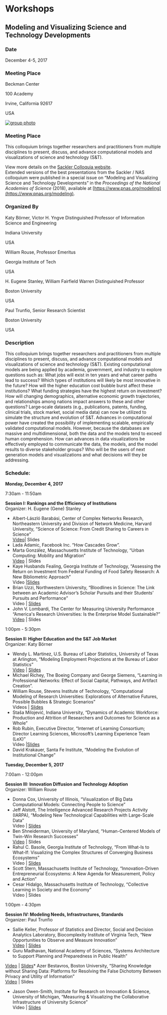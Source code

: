 Workshops
=========

Modeling and Visualizing Science and Technology Developments
------------------------------------------------------------

### **Date**

December 4-5, 2017

  

### **Meeting Place**

Beckman Center

100 Academy

Irvine, California 92617

USA

  

[![group photo](/images/research/workshops/171204/171204-group.jpg)](/images/research/workshops/171204/171204-group.jpg)

### **Meeting Place**

This colloquium brings together researchers and practitioners from multiple disciplines to present, discuss, and advance computational models and visualizations of science and technology (S&T).

  

View more details on the [Sackler Colloquia website](deadlink.html?url=http%3A%2F%2Fwww.nasonline.org%2Fprograms%2Fnas-colloquia%2Fcompleted_colloquia%2Fmodeling-and-visualizing.html).  
Extended versions of the best presentations from the Sackler / NAS colloquium were published in a special issue on “Modeling and Visualizing Science and Technology Developments” in the _Proceedings of the National Academies of Science_ (2018), available at [https://www.pnas.org/modeling](https://www.pnas.org/modeling).

  

### **Organized By**

Katy Börner, Victor H. Yngve Distinguished Professor of Information Science and Engineering  

Indiana University

USA

  

William Rouse, Professor Emeritus

Georgia Institute of Tech

USA

  

H. Eugene Stanley, William Fairfield Warren Distinguished Professor

Boston University

USA

  

Paul Trunfio, Senior Research Scientist

Boston University

USA

  

### **Description**

This colloquium brings together researchers and practitioners from multiple disciplines to present, discuss, and advance computational models and visualizations of science and technology (S&T). Existing computational models are being applied by academia, government, and industry to explore questions such as: What jobs will exist in ten years and what career paths lead to success? Which types of institutions will likely be most innovative in the future? How will the higher education cost bubble burst affect these institutions? What funding strategies have the highest return on investment? How will changing demographics, alternative economic growth trajectories, and relationships among nations impact answers to these and other questions? Large‐scale datasets (e.g., publications, patents, funding, clinical trials, stock market, social media data) can now be utilized to simulate the structure and evolution of S&T. Advances in computational power have created the possibility of implementing scalable, empirically validated computational models. However, because the databases are massive and multidimensional, both the data and the models tend to exceed human comprehension. How can advances in data visualizations be effectively employed to communicate the data, the models, and the model results to diverse stakeholder groups? Who will be the users of next generation models and visualizations and what decisions will they be addressing.

### **Schedule:**

**Monday, December 4, 2017**

7:30am - 11:50am

**Session I: Rankings and the Efficiency of Institutions**  
Organizer: H. Eugene (Gene) Stanley  

*   Albert-László Barabási, Center of Complex Networks Research, Northeastern University and Division of Network Medicine, Harvard University, “Science of Science: From Credit Sharing to Careers in Science”[  
    Video](https://www.youtube.com/watch?v=lJAYxo7SadY&list=PLGJm1x3XQeK1llORePe-7Gzujs9Ic9aYq&index=1)| Slides
*   Lada Adamic, Facebook Inc. “How Cascades Grow”.
*   Marta González, Massachusetts Institute of Technology, “Urban Computing: Mobility and Migration”  
    [Video](https://www.youtube.com/watch?v=vE66OXV6Rc4&list=PLGJm1x3XQeK1llORePe-7Gzujs9Ic9aYq&index=3) | Slides
*   Kaye Husbands Fealing, Georgia Institute of Technology, “Assessing the Return on Investment from Federal Funding of Food Safety Research: A New Bibliometric Approach”  
    Video |[Slides](/docs/research/workshops/171204/171204-husbands-fealing.pdf)
*   Brian Uzzi, Northwestern University, “Bloodlines in Science: The Link between an Academic Advisor’s Scholar Pursuits and their Students’ Pursuits and Performance”  
    Video | [Slides](/docs/research/workshops/171204/171204-uzzi)
*   John V. Lombardi, The Center for Measuring University Performance “America's Research Universities: Is the Enterprise Model Sustainable?”  
    [Video](https://www.youtube.com/watch?v=j9ptSPcSonw&list=PLGJm1x3XQeK1llORePe-7Gzujs9Ic9aYq&index=5) | Slides

1:00pm - 5:30pm

**Session II: Higher Education and the S&T Job Market**  
Organizer: Katy Börner  

*   Wendy L. Martinez, U.S. Bureau of Labor Statistics, University of Texas at Arlington, “Modeling Employment Projections at the Bureau of Labor Statistics”  
    [Video](https://www.youtube.com/watch?v=WB8WCaS7ABs&index=6&list=PLGJm1x3XQeK1llORePe-7Gzujs9Ic9aYq) | [Slides](/docs/research/workshops/171204/171204-martinez.pdf)
*   Michael Richey, The Boeing Company and George Siemens, “Learning in Professional Networks: Effect of Social Capital, Pathways, and Artifact Creation”.
*   William Rouse, Stevens Institute of Technology, “Computational Modeling of Research Universities: Explorations of Alternative Futures, Possible Bubbles & Strategic Scenarios”  
    Videos | [Slides](/docs/research/workshops/171204/171204-rouse.pdf)
*   Staša Milojević, Indiana University, “Dynamics of Academic Workforce: Production and Attrition of Researchers and Outcomes for Science as a Whole”
*   Rob Rubin, Executive Director, “Internet of Learning Consortium; Director Learning Sciences, Microsoft’s Learning Experience Team (LeX)”  
    Video |[Slides](/docs/research/workshops/171204/171204-rubin)
*   David Krakauer, Santa Fe Institute, “Modeling the Evolution of Institutional Change”

**Tuesday, December 5, 2017**

7:00am - 12:00pm

**Session III: Innovation Diffusion and Technology Adoption**  
Organizer: William Rouse  

*   Donna Cox, University of Illinois, “Visualization of Big Data Computational Models: Connecting People to Science”
*   Jeff Alstott, The Intelligence Advanced Research Projects Activity (IARPA), “Modeling New Technological Capabilities with Large-Scale Data”  
    Video | [Slides](/docs/research/workshops/171204/171204-alstott.pdf)
*   Ben Shneiderman, University of Maryland, “Human-Centered Models of Twin-Win Research Successes”  
    [Video](https://www.youtube.com/watch?v=CAwr9-dMqIE&list=PLGJm1x3XQeK1llORePe-7Gzujs9Ic9aYq&index=12) | [](/docs/research/workshops/171204/171204-schneiderman.pdf)Slides
*   Rahul C. Basole, Georgia Institute of Technology, “From What-Is to What-If: Visualizing the Complex Structures of Converging Business Ecosystems”  
    Video | [Slides](/docs/research/workshops/171204/171204-basole.pdf)
*   Scott Stern, Massachusetts Institute of Technology, “Innovation-Driven Entrepreneurial Ecosystems: A New Agenda for Measurement, Policy and Action”
*   Cesar Hidalgo, Massachusetts Institute of Technology, “Collective Learning in Society and the Economy”  
    Video | Slides

1:00pm - 4:30pm

**Session IV: Modeling Needs, Infrastructures, Standards**  
Organizer: Paul Trunfio  

*   Sallie Keller, Professor of Statistics and Director, Social and Decision Analytics Laboratory, Biocomplexity Institute of Virginia Tech, “New Opportunities to Observe and Measure Innovation”  
    [Video](https://www.youtube.com/watch?v=kc_1K-5d-uE&list=PLGJm1x3XQeK1llORePe-7Gzujs9Ic9aYq&index=4) | [Slides](/docs/research/workshops/171204/171204-keller.pdf)
*   Guru Madhavan, National Academy of Sciences, “Systems Architecture to Support Planning and Preparedness in Public Health”  
    
[Video](https://www.youtube.com/watch?v=IMGhRTyqB7Q&index=11&list=PLGJm1x3XQeK1llORePe-7Gzujs9Ic9aYq) | [Slides](/docs/research/workshops/171204/171204-madhavan.pdf)*   Azer Bestavros, Boston University, “Sharing Knowledge without Sharing Data: Platforms for Resolving the False Dichotomy Between Privacy and Utility of Information”  
    [Video](https://www.youtube.com/watch?v=P2MmO458xu4&list=PLGJm1x3XQeK1llORePe-7Gzujs9Ic9aYq&index=2) | Slides
*   Jason Owen-Smith, Institute for Research on Innovation & Science, University of Michigan, “Measuring & Visualizing the Collaborative Infrastructure of University Science”  
    Video | [Slides](/docs/research/workshops/171204/171204-owen-smith.pdf)
